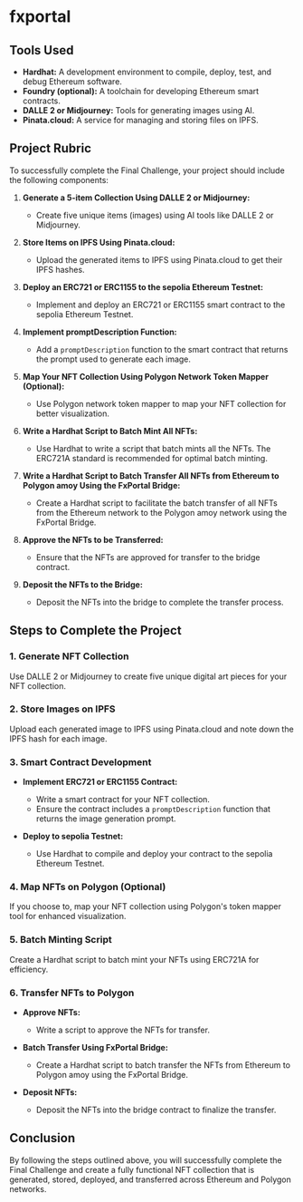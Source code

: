 # fxportal

## Tools Used
- **Hardhat:** A development environment to compile, deploy, test, and debug Ethereum software.
- **Foundry (optional):** A toolchain for developing Ethereum smart contracts.
- **DALLE 2 or Midjourney:** Tools for generating images using AI.
- **Pinata.cloud:** A service for managing and storing files on IPFS.

## Project Rubric
To successfully complete the Final Challenge, your project should include the following components:

1. **Generate a 5-item Collection Using DALLE 2 or Midjourney:**
   - Create five unique items (images) using AI tools like DALLE 2 or Midjourney.

2. **Store Items on IPFS Using Pinata.cloud:**
   - Upload the generated items to IPFS using Pinata.cloud to get their IPFS hashes.

3. **Deploy an ERC721 or ERC1155 to the sepolia Ethereum Testnet:**
   - Implement and deploy an ERC721 or ERC1155 smart contract to the sepolia Ethereum Testnet.

4. **Implement promptDescription Function:**
   - Add a `promptDescription` function to the smart contract that returns the prompt used to generate each image.

5. **Map Your NFT Collection Using Polygon Network Token Mapper (Optional):**
   - Use Polygon network token mapper to map your NFT collection for better visualization.

6. **Write a Hardhat Script to Batch Mint All NFTs:**
   - Use Hardhat to write a script that batch mints all the NFTs. The ERC721A standard is recommended for optimal batch minting.

7. **Write a Hardhat Script to Batch Transfer All NFTs from Ethereum to Polygon amoy Using the FxPortal Bridge:**
   - Create a Hardhat script to facilitate the batch transfer of all NFTs from the Ethereum network to the Polygon amoy network using the FxPortal Bridge.

8. **Approve the NFTs to be Transferred:**
   - Ensure that the NFTs are approved for transfer to the bridge contract.

9. **Deposit the NFTs to the Bridge:**
   - Deposit the NFTs into the bridge to complete the transfer process.

## Steps to Complete the Project

### 1. Generate NFT Collection
Use DALLE 2 or Midjourney to create five unique digital art pieces for your NFT collection.

### 2. Store Images on IPFS
Upload each generated image to IPFS using Pinata.cloud and note down the IPFS hash for each image.

### 3. Smart Contract Development
- **Implement ERC721 or ERC1155 Contract:**
  - Write a smart contract for your NFT collection.
  - Ensure the contract includes a `promptDescription` function that returns the image generation prompt.

- **Deploy to sepolia Testnet:**
  - Use Hardhat to compile and deploy your contract to the sepolia Ethereum Testnet.

### 4. Map NFTs on Polygon (Optional)
If you choose to, map your NFT collection using Polygon's token mapper tool for enhanced visualization.

### 5. Batch Minting Script
Create a Hardhat script to batch mint your NFTs using ERC721A for efficiency.

### 6. Transfer NFTs to Polygon
- **Approve NFTs:**
  - Write a script to approve the NFTs for transfer.

- **Batch Transfer Using FxPortal Bridge:**
  - Create a Hardhat script to batch transfer the NFTs from Ethereum to Polygon amoy using the FxPortal Bridge.

- **Deposit NFTs:**
  - Deposit the NFTs into the bridge contract to finalize the transfer.

## Conclusion
By following the steps outlined above, you will successfully complete the Final Challenge and create a fully functional NFT collection that is generated, stored, deployed, and transferred across Ethereum and Polygon networks.
